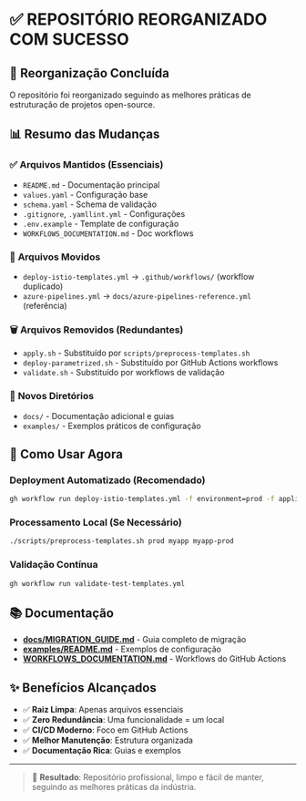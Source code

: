 # ✅ REPOSITÓRIO REORGANIZADO COM SUCESSO

## 🎉 Reorganização Concluída

O repositório foi reorganizado seguindo as melhores práticas de estruturação de projetos open-source.

## 📊 Resumo das Mudanças

### ✅ **Arquivos Mantidos (Essenciais)**
- `README.md` - Documentação principal
- `values.yaml` - Configuração base
- `schema.yaml` - Schema de validação  
- `.gitignore`, `.yamllint.yml` - Configurações
- `.env.example` - Template de configuração
- `WORKFLOWS_DOCUMENTATION.md` - Doc workflows

### 🔄 **Arquivos Movidos**
- `deploy-istio-templates.yml` → `.github/workflows/` (workflow duplicado)
- `azure-pipelines.yml` → `docs/azure-pipelines-reference.yml` (referência)

### 🗑️ **Arquivos Removidos (Redundantes)**
- `apply.sh` - Substituído por `scripts/preprocess-templates.sh`
- `deploy-parametrized.sh` - Substituído por GitHub Actions workflows
- `validate.sh` - Substituído por workflows de validação

### 📁 **Novos Diretórios**
- `docs/` - Documentação adicional e guias
- `examples/` - Exemplos práticos de configuração

## 🚀 Como Usar Agora

### Deployment Automatizado (Recomendado)
```bash
gh workflow run deploy-istio-templates.yml -f environment=prod -f application=myapp
```

### Processamento Local (Se Necessário)
```bash
./scripts/preprocess-templates.sh prod myapp myapp-prod
```

### Validação Contínua
```bash
gh workflow run validate-test-templates.yml
```

## 📚 Documentação

- **[docs/MIGRATION_GUIDE.md](docs/MIGRATION_GUIDE.md)** - Guia completo de migração
- **[examples/README.md](examples/README.md)** - Exemplos de configuração
- **[WORKFLOWS_DOCUMENTATION.md](WORKFLOWS_DOCUMENTATION.md)** - Workflows do GitHub Actions

## ✨ Benefícios Alcançados

- ✅ **Raiz Limpa**: Apenas arquivos essenciais
- ✅ **Zero Redundância**: Uma funcionalidade = um local  
- ✅ **CI/CD Moderno**: Foco em GitHub Actions
- ✅ **Melhor Manutenção**: Estrutura organizada
- ✅ **Documentação Rica**: Guias e exemplos

---

> 🎯 **Resultado**: Repositório profissional, limpo e fácil de manter, seguindo as melhores práticas da indústria.
